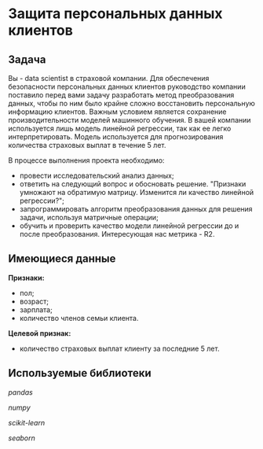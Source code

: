 # Защита персональных данных клиентов

## Задача
Вы - data scientist в страховой компании. Для обеспечения безопасности персональных данных клиентов руководство компании поставило перед вами задачу разработать метод преобразования данных, чтобы по ним было крайне сложно восстановить персональную информацию клиентов. Важным условием является сохранение производительности моделей машинного обучения. В вашей компании используется лишь модель линейной регрессии, так как ее легко интерпретировать. Модель используется для прогнозирования количества страховых выплат в течение 5 лет.

В процессе выполнения проекта необходимо:
- провести исследовательский анализ данных;
- ответить на следующий вопрос и обосновать решение. "Признаки умножают на обратимую матрицу. Изменится ли качество линейной регрессии?";
- запрограммировать алгоритм преобразования данных для решения задачи, используя матричные операции;
- обучить и проверить качество модели линейной регрессии до и после преобразования. Интересующая нас метрика - R2.

## Имеющиеся данные
**Признаки:**
- пол;
- возраст;
- зарплата;
- количество членов семьи клиента.

**Целевой признак:**
- количество страховых выплат клиенту за последние 5 лет.

## Используемые библиотеки
*pandas*

*numpy*

*scikit-learn*

*seaborn*